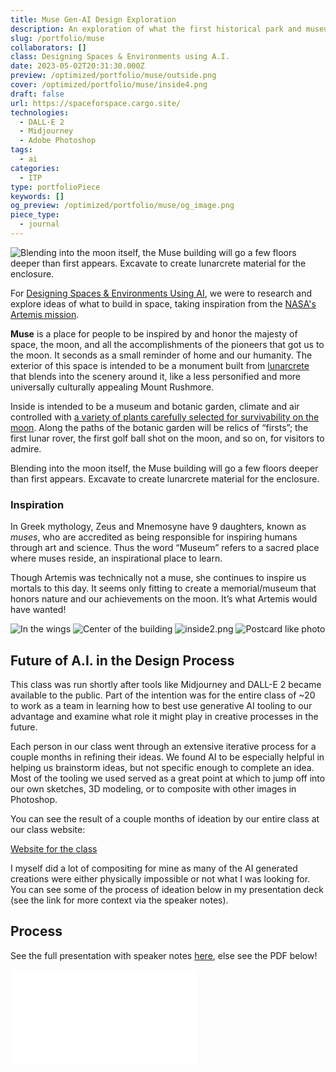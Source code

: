 ```yaml
---
title: Muse Gen-AI Design Exploration
description: An exploration of what the first historical park and museum of the moon might look like using generative AI art tooling.
slug: /portfolio/muse
collaborators: []
class: Designing Spaces & Environments using A.I.
date: 2023-05-02T20:31:30.000Z
preview: /optimized/portfolio/muse/outside.png
cover: /optimized/portfolio/muse/inside4.png
draft: false
url: https://spaceforspace.cargo.site/
technologies:
  - DALL·E 2
  - Midjourney
  - Adobe Photoshop
tags:
  - ai
categories:
  - ITP
type: portfolioPiece
keywords: []
og_preview: /optimized/portfolio/muse/og_image.png
piece_type:
  - journal
---
```


![Blending into the moon itself, the Muse building will go a few floors deeper than first appears. Excavate to create lunarcrete material for the enclosure.](/optimized/portfolio/muse/outside.png)

For [Designing Spaces & Environments Using AI](https://spaceforspace.cargo.site/About), we were to research and explore ideas of what to build in space, taking inspiration from the [NASA's Artemis mission](https://www.nasa.gov/specials/artemis/).

********Muse******** is a place for people to be inspired by and honor the majesty of space, the moon, and all the accomplishments of the pioneers that got us to the moon. It seconds as a small reminder of home and our humanity. The exterior of this space is intended to be a monument built from [lunarcrete](https://en.wikipedia.org/wiki/Lunarcrete) that blends into the scenery around it, like a less personified and more universally culturally appealing Mount Rushmore.

Inside is intended to be a museum and botanic garden, climate and air controlled with [a variety of plants carefully selected for survivability on the moon](https://phys.org/news/2013-11-moon-nasa.html). Along the paths of the botanic garden will be relics of “firsts”; the first lunar rover, the first golf ball shot on the moon, and so on, for visitors to admire.

Blending into the moon itself, the Muse building will go a few floors deeper than first appears. Excavate to create lunarcrete material for the enclosure.

### Inspiration

In Greek mythology, Zeus and Mnemosyne have 9 daughters, known as *muses*, who are accredited as being responsible for inspiring humans through art and science. Thus the word “Museum” refers to a sacred place where muses reside, an inspirational place to learn. 

Though Artemis was technically not a muse, she continues to inspire us mortals to this day. It seems only fitting to create a memorial/museum that honors nature and our achievements on the moon. It’s what Artemis would have wanted!

![In the wings](/optimized/portfolio/muse/inside3.png)
![Center of the building](/optimized/portfolio/muse/inside1.png)
![inside2.png](/optimized/portfolio/muse/inside2.png)
![Postcard like photo](/optimized/portfolio/muse/inside4.png)

## Future of A.I. in the Design Process

This class was run shortly after tools like Midjourney and DALL-E 2 became available to the public. Part of the intention was for the entire class of ~20 to work as a team in learning how to best use generative AI tooling to our advantage and examine what role it might play in creative processes in the future.

Each person in our class went through an extensive iterative process for a couple months in refining their ideas. We found AI to be especially helpful in helping us brainstorm ideas, but not specific enough to complete an idea. Most of the tooling we used served as a great point at which to jump off into our own sketches, 3D modeling, or to composite with other images in Photoshop.

You can see the result of a couple months of ideation by our entire class at our class website:

[Website for the class](https://spaceforspace.cargo.site/)

I myself did a lot of compositing for mine as many of the AI generated creations were either physically impossible or not what I was looking for. You can see some of the process of ideation below in my presentation deck (see the link for more context via the speaker notes).


## Process

See the full presentation with speaker notes [here](https://docs.google.com/presentation/d/1lO2AwpowMiUnwX06Rhcm1jBUWzDP5PjrXXmEWIdUdRI/edit?usp=sharing), else see the PDF below!

![Process presentation](/optimized/portfolio/muse/presentation.pdf)

